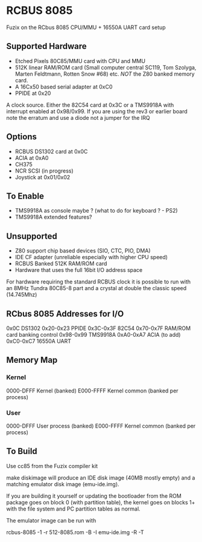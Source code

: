# RCBUS 8085

Fuzix on the RCbus 8085 CPU/MMU + 16550A UART card setup

## Supported Hardware
- 	Etched Pixels 80C85/MMU card with CPU and MMU
-	512K linear RAM/ROM card (Small computer central SC119, Tom Szolyga, Marten Feldtmann, Rotten Snow #68) etc. *NOT* the Z80 banked memory card.
-	A 16Cx50 based serial adapter at 0xC0
-	PPIDE at 0x20

A clock source. Either the 82C54 card at 0x3C or a TMS9918A with
interrupt enabled at 0x98/0x99. If you are using the rev3 or earlier
board note the erratum and use a diode not a jumper for the IRQ

## Options
-	RCBUS DS1302 card at 0x0C
-	ACIA at 0xA0
-	CH375
-	NCR SCSI	(in progress)
-	Joystick at 0x01/0x02

## To Enable
-	TMS9918A as console maybe ? (what to do for keyboard ? - PS2)
-	TMS9918A extended features?

## Unsupported
-	Z80 support chip based devices (SIO, CTC, PIO, DMA)
-	IDE CF adapter (unreliable especially with higher CPU speed)
-	RCBUS Banked 512K RAM/ROM card
-	Hardware that uses the full 16bit I/O address space

For hardware requiring the standard RCBUS clock it is possible to
run with an 8MHz Tundra 80C85-8 part and a crystal at double the
classic speed (14.745Mhz)


## RCbus 8085 Addresses for I/O

0x0C		DS1302
0x20-0x23	PPIDE
0x3C-0x3F	82C54
0x70-0x7F	RAM/ROM card banking control
0x98-0x99	TMS9918A
0xA0-0xA7	ACIA (to add)
0xC0-0xC7	16550A UART

## Memory Map

### Kernel
0000-DFFF	Kernel (banked)
E000-FFFF	Kernel common (banked per process)

### User
0000-DFFF	User process (banked)
E000-FFFF	Kernel common (banked per process)

## To Build

Use cc85 from the Fuzix compiler kit

make diskimage will produce an IDE disk image (40MB mostly empty) and a matching
emulator disk image (emu-ide.img).

If you are building it yourself or updating the bootloader from the ROM package
goes on block 0 (with partition table), the kernel goes on blocks 1+ with the
file system and PC partition tables as normal.

The emulator image can be run with

rcbus-8085 -1 -r 512-8085.rom -B -I emu-ide.img -R -T
